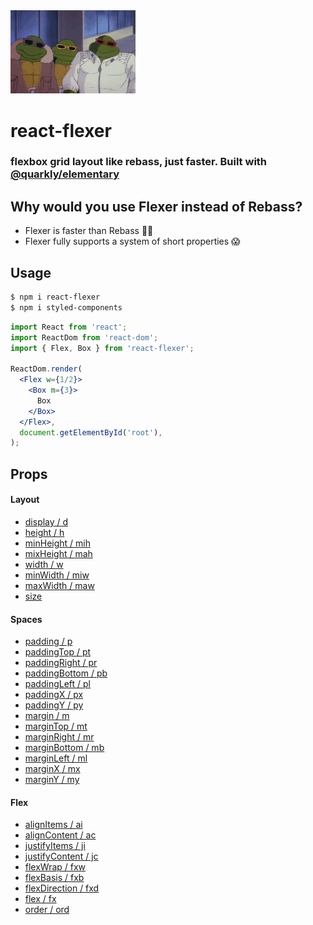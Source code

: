 <img src="flexer.gif" width="200">

# react-flexer 

### flexbox grid layout like rebass, just faster. Built with [@quarkly/elementary](https://github.com/quarkly/elementary)

## Why would you use Flexer instead of Rebass?
 - Flexer is faster than Rebass 🏃🏻
 - Flexer fully supports a system of short properties 😱

## Usage

```bash
$ npm i react-flexer
$ npm i styled-components
```

```jsx
import React from 'react';
import ReactDom from 'react-dom';
import { Flex, Box } from 'react-flexer';

ReactDom.render(
  <Flex w={1/2}>
    <Box m={3}>
      Box
    </Box>
  </Flex>,
  document.getElementById('root'),
);
```

## Props

#### Layout

- [display / d](https://github.com/quarkly/elementary/blob/master/docs/props.md#display)
- [height / h](https://github.com/quarkly/elementary/blob/master/docs/props.md#height)
- [minHeight / mih](https://github.com/quarkly/elementary/blob/master/docs/props.md#minheight)
- [mixHeight / mah](https://github.com/quarkly/elementary/blob/master/docs/props.md#maxheight)
- [width / w](https://github.com/quarkly/elementary/blob/master/docs/props.md#width)
- [minWidth / miw](https://github.com/quarkly/elementary/blob/master/docs/props.md#minwidth)
- [maxWidth / maw](https://github.com/quarkly/elementary/blob/master/docs/props.md#maxwidth)
- [size](https://github.com/quarkly/elementary/blob/master/docs/props.md#size)

#### Spaces

- [padding / p](https://github.com/quarkly/elementary/blob/master/docs/props.md#p)
- [paddingTop / pt](https://github.com/quarkly/elementary/blob/master/docs/props.md#pt)
- [paddingRight / pr](https://github.com/quarkly/elementary/blob/master/docs/props.md#pr)
- [paddingBottom / pb](https://github.com/quarkly/elementary/blob/master/docs/props.md#pb)
- [paddingLeft / pl](https://github.com/quarkly/elementary/blob/master/docs/props.md#pl)
- [paddingX / px](https://github.com/quarkly/elementary/blob/master/docs/props.md#px)
- [paddingY / py](https://github.com/quarkly/elementary/blob/master/docs/props.md#py)
- [margin / m](https://github.com/quarkly/elementary/blob/master/docs/props.md#m)
- [marginTop / mt](https://github.com/quarkly/elementary/blob/master/docs/props.md#mt)
- [marginRight / mr](https://github.com/quarkly/elementary/blob/master/docs/props.md#mr)
- [marginBottom / mb](https://github.com/quarkly/elementary/blob/master/docs/props.md#mb)
- [marginLeft / ml](https://github.com/quarkly/elementary/blob/master/docs/props.md#ml)
- [marginX / mx](https://github.com/quarkly/elementary/blob/master/docs/props.md#mx)
- [marginY / my](https://github.com/quarkly/elementary/blob/master/docs/props.md#my)

#### Flex

- [alignItems / ai](https://github.com/quarkly/elementary/blob/master/docs/props.md#alignitems)
- [alignContent / ac](https://github.com/quarkly/elementary/blob/master/docs/props.md#aligncontent)
- [justifyItems / ji](https://github.com/quarkly/elementary/blob/master/docs/props.md#justifyitems)
- [justifyContent / jc](https://github.com/quarkly/elementary/blob/master/docs/props.md#justifycontent)
- [flexWrap / fxw](https://github.com/quarkly/elementary/blob/master/docs/props.md#flexwrap)
- [flexBasis / fxb](https://github.com/quarkly/elementary/blob/master/docs/props.md#flexbasis)
- [flexDirection / fxd](https://github.com/quarkly/elementary/blob/master/docs/props.md#flexdirection)
- [flex / fx](https://github.com/quarkly/elementary/blob/master/docs/props.md#flex)
- [order / ord](https://github.com/quarkly/elementary/blob/master/docs/props.md#order)
